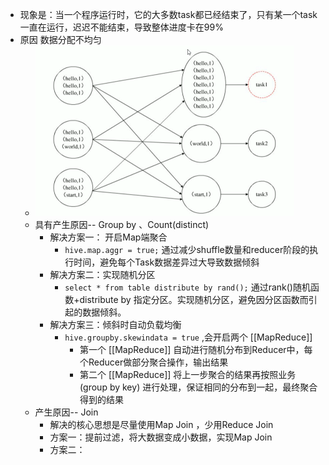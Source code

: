 - 现象是：当一个程序运行时，它的大多数task都已经结束了，只有某一个task一直在运行，迟迟不能结束，导致整体进度卡在99%
- 原因 数据分配不均匀
	- ![image.png](../assets/image_1646549847389_0.png)
	- 具有产生原因-- Group by 、Count(distinct)
		- 解决方案一： 开启Map端聚合
			- `hive.map.aggr = true;` 通过减少shuffle数量和reducer阶段的执行时间，避免每个Task数据差异过大导致数据倾斜
		- 解决方案二：实现随机分区
			- `select * from table distribute by rand();` 通过rank()随机函数+distribute by 指定分区。实现随机分区，避免因分区函数而引起的数据倾斜。
		- 解决方案三：倾斜时自动负载均衡
			- `hive.groupby.skewindata = true` ,会开启两个 [[MapReduce]]
				- 第一个 [[MapReduce]] 自动进行随机分布到Reducer中，每个Reducer做部分聚合操作，输出结果
				- 第二个 [[MapReduce]] 将上一步聚合的结果再按照业务(group by key) 进行处理，保证相同的分布到一起，最终聚合得到的结果
	- 产生原因-- Join
		- 解决的核心思想是尽量使用Map Join ，少用Reduce Join
		- 方案一：提前过滤，将大数据变成小数据，实现Map Join
		- 方案二：
